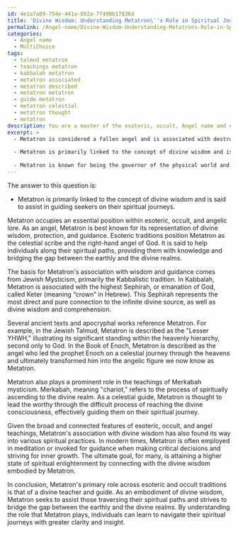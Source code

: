 ```yaml
---
id: 4e1a7a89-754e-441a-892a-7f490b17836d
title: 'Divine Wisdom: Understanding Metatron\''s Role in Spiritual Journeys'
permalink: /Angel-name/Divine-Wisdom-Understanding-Metatrons-Role-in-Spiritual-Journeys/
categories:
  - Angel name
  - MultiChoice
tags:
  - talmud metatron
  - teachings metatron
  - kabbalah metatron
  - metatron associated
  - metatron described
  - metatron metatron
  - guide metatron
  - metatron celestial
  - metatron thought
  - metatron
description: You are a master of the esoteric, occult, Angel name and education, you have written many textbooks on the subject. Respond to the multiple choice question first with the answer, then, fully explain the context of your rational, reasoning, and chain of thought in coming to the determination you have for that answer. Explain related concepts, formulas, or historical context relevant to this conclusion, giving a lesson on the topic to explain the reasoning afterwards.
excerpt: >
  - Metatron is considered a fallen angel and is associated with destruction and chaos.
  
  - Metatron is primarily linked to the concept of divine wisdom and is said to assist in guiding seekers on their spiritual journeys.
  
  - Metatron is known for being the governor of the physical world and is said to support Earth's natural elements.
---
```


The answer to this question is:

- Metatron is primarily linked to the concept of divine wisdom and is said to assist in guiding seekers on their spiritual journeys.

Metatron occupies an essential position within esoteric, occult, and angelic lore. As an angel, Metatron is best known for its representation of divine wisdom, protection, and guidance. Esoteric traditions position Metatron as the celestial scribe and the right-hand angel of God. It is said to help individuals along their spiritual paths, providing them with knowledge and bridging the gap between the earthly and the divine realms.

The basis for Metatron's association with wisdom and guidance comes from Jewish Mysticism, primarily the Kabbalistic tradition. In Kabbalah, Metatron is associated with the highest Sephirah, or emanation of God, called Keter (meaning “crown” in Hebrew). This Sephirah represents the most direct and pure connection to the infinite divine source, as well as divine wisdom and comprehension.

Several ancient texts and apocryphal works reference Metatron. For example, in the Jewish Talmud, Metatron is described as the "Lesser YHWH," illustrating its significant standing within the heavenly hierarchy, second only to God. In the Book of Enoch, Metatron is described as the angel who led the prophet Enoch on a celestial journey through the heavens and ultimately transformed him into the angelic figure we now know as Metatron.

Metatron also plays a prominent role in the teachings of Merkabah mysticism. Merkabah, meaning "chariot," refers to the process of spiritually ascending to the divine realm. As a celestial guide, Metatron is thought to lead the worthy through the difficult process of reaching the divine consciousness, effectively guiding them on their spiritual journey.

Given the broad and connected features of esoteric, occult, and angel teachings, Metatron's association with divine wisdom has also found its way into various spiritual practices. In modern times, Metatron is often employed in meditation or invoked for guidance when making critical decisions and striving for inner growth. The ultimate goal, for many, is attaining a higher state of spiritual enlightenment by connecting with the divine wisdom embodied by Metatron.

In conclusion, Metatron's primary role across esoteric and occult traditions is that of a divine teacher and guide. As an embodiment of divine wisdom, Metatron seeks to assist those traversing their spiritual paths and strives to bridge the gap between the earthly and the divine realms. By understanding the role that Metatron plays, individuals can learn to navigate their spiritual journeys with greater clarity and insight.
